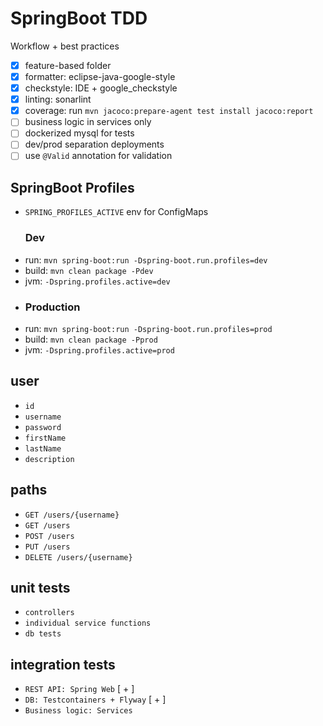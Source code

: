 # SpringBoot TDD
Workflow + best practices
- [x] feature-based folder
- [x] formatter: eclipse-java-google-style
- [x] checkstyle: IDE + google_checkstyle
- [x] linting: sonarlint
- [x] coverage: run ```mvn jacoco:prepare-agent test install jacoco:report```
- [ ] business logic in services only
- [ ] dockerized mysql for tests
- [ ] dev/prod separation deployments
- [ ] use ```@Valid``` annotation for validation

## SpringBoot Profiles
- ```SPRING_PROFILES_ACTIVE``` env for ConfigMaps
  ### Dev
- run: ```mvn spring-boot:run -Dspring-boot.run.profiles=dev```
- build: ```mvn clean package -Pdev```
- jvm: ```-Dspring.profiles.active=dev```
- ### Production
- run: ```mvn spring-boot:run -Dspring-boot.run.profiles=prod```
- build: ```mvn clean package -Pprod```
- jvm: ```-Dspring.profiles.active=prod```

## user
- ```id```
- ```username```
- ```password```
- ```firstName```
- ```lastName```
- ```description```

## paths
- ```GET /users/{username}```
- ```GET /users```
- ```POST /users```
- ```PUT /users```
- ```DELETE /users/{username}```


## unit tests
- ```controllers```
- ```individual service functions```
- ```db tests```


## integration tests
- ```REST API: Spring Web``` [ + ]
- ```DB: Testcontainers + Flyway``` [ + ]
- ```Business logic: Services```